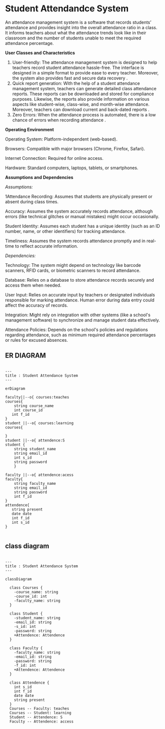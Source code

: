 # Student Attendandce System 
  
   An attendance management system is a software that records students’ attendance and provides insight into the overall attendance ratio in a class. It informs teachers about what the attendance trends look like in their classroom and the number of students unable to meet the required attendance percentage.
 
**User Classes and Characteristics**

1.	User-friendly: The attendance management system is designed to help teachers record student attendance hassle-free. The interface is designed in a simple format to provide ease to every teacher. Moreover, the system also provides fast and secure data recovery .
2.	Quick report generation: With the help of a student attendance management system, teachers can generate detailed class attendance reports. These reports can be downloaded and stored for compliance purposes. Likewise, the reports also provide information on various aspects like student-wise, class-wise, and month-wise attendance. Moreover, teachers can download current and back-dated reports .
3.	Zero Errors: When the attendance process is automated, there is a low chance of errors when recording attendance .

**Operating Environment**

Operating System: Platform-independent (web-based).

Browsers: Compatible with major browsers (Chrome, Firefox, Safari).

Internet Connection: Required for online access.

Hardware: Standard computers, laptops, tablets, or smartphones.

**Assumptions and Dependencies**

*Assumptions:*

1Attendance Recording: Assumes that students are physically present or absent during class times.

Accuracy: Assumes the system accurately records attendance, although errors (like technical glitches or manual mistakes) might occur occasionally.

Student Identity: Assumes each student has a unique identity (such as an ID number, name, or other identifiers) for tracking attendance.

Timeliness: Assumes the system records attendance promptly and in real-time to reflect accurate information.

*Dependencies:*

Technology: The system might depend on technology like barcode scanners, RFID cards, or biometric scanners to record attendance.

Database: Relies on a database to store attendance records securely and access them when needed.

User Input: Relies on accurate input by teachers or designated individuals responsible for marking attendance. Human error during data entry could affect the accuracy of records.

Integration: Might rely on integration with other systems (like a school's management software) to synchronize and manage student data effectively.

Attendance Policies: Depends on the school's policies and regulations regarding attendance, such as minimum required attendance percentages or rules for excused absences.

## ER DIAGRAM 
``` mermaid

---
title : Student Attendance System
---

erDiagram

faculty||--o{ courses:teaches
courses{
    string course_name
    int course_id
   int f_id
}
student ||--o{ courses:learning
courses{
   
}
student ||--o{ attendence:S
student {
    string student_name
    string email_id
    int s_id
    string password
    }

faculty ||--o{ attendence:acess
faculty{
    string faculty_name
    string email_id
    string password
    int f_id
}
attendence{
   string present
   date date
   int f_id
   int s_id
}


```
## class diagram
``` mermaid

---
title : Student Attendance System
---

classDiagram
  
  class Courses {
    -course_name: string
    -course_id: int
    -faculty_name: string
  }

  class Student {
    -student_name: string
    -email_id: string
    -s_id: int
    -password: string
    +Attendence: Attendence
  }

  class Faculty {
    -faculty_name: string
    -email_id: string
    -password: string
    -f_id: int
    +Attendence: Attendence
  }

  class Attendence {
    int s_id
    int f_id
    date date
    string present
  }
  Courses -- Faculty: teaches
  Courses -- Student: learning
  Student -- Attendence: S
  Faculty -- Attendence: access



